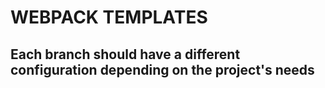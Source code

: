 # WEBPACK TEMPLATES

## Each branch should have a different configuration depending on the project's needs

